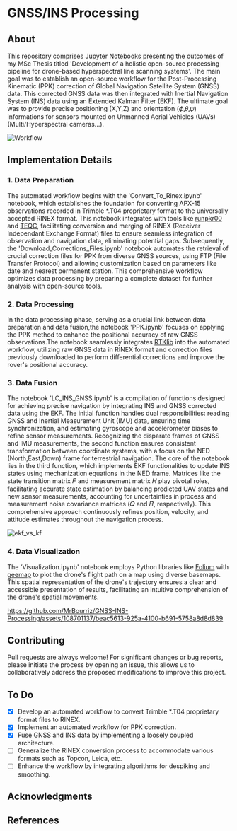 # GNSS/INS Processing

## About

This repository comprises Jupyter Notebooks presenting the outcomes of my MSc Thesis titled 'Development of a holistic open-source processing pipeline for drone-based hyperspectral line scanning systems'. The main goal was to establish an open-source workflow for the Post-Processing Kinematic (PPK) correction of Global Navigation Satellite System (GNSS) data. This corrected GNSS data was then integrated with Inertial Navigation System (INS) data using an Extended Kalman Filter (EKF). The ultimate goal was to provide precise positioning (X,Y,Z) and orientation (𝜙,𝜃,𝜓) informations for sensors mounted on Unmanned Aerial Vehicles (UAVs) (Multi/Hyperspectral cameras...).

![Workflow](https://github.com/MrBourriz/GNSS-INS-Processing/assets/108701137/c063b786-23e8-4fb9-a530-abd346244743)

## Implementation Details
### 1. Data Preparation
The automated workflow begins with the 'Convert_To_Rinex.ipynb' notebook, which establishes the foundation for converting APX-15 observations recorded in Trimble *.T04 proprietary format to the universally accepted RINEX format. This notebook integrates with tools like [runpkr00](https://kb.unavco.org/article/trimble-runpkr00-latest-versions-744.html) and [TEQC](https://www.unavco.org/software/data-processing/teqc/teqc.html), facilitating conversion and merging of RINEX (Receiver Independant Exchange Format) files to ensure seamless integration of observation and navigation data, eliminating potential gaps. Subsequently, the 'Download_Corrections_Files.ipynb' notebook automates the retrieval of crucial correction files for PPK from diverse GNSS sources, using FTP (File Transfer Protocol) and allowing customization based on parameters like date and nearest permanent station. This comprehensive workflow optimizes data processing by preparing a complete dataset for further analysis with open-source tools.
### 2. Data Processing
In the data processing phase, serving as a crucial link between data preparation and data fusion,the notebook 'PPK.ipynb' focuses on applying the PPK method to enhance the positional accuracy of raw GNSS observations.The notebook seamlessly integrates [RTKlib](https://www.rtklib.com/) into the automated workflow, utilizing raw GNSS data in RINEX format and correction files previously downloaded to perform differential corrections and improve the rover's positional accuracy.
### 3. Data Fusion
The notebook 'LC_INS_GNSS.ipynb' is a compilation of functions designed for achieving precise navigation by integrating INS and GNSS corrected data using the EKF. The initial function handles dual responsibilities: reading GNSS and Inertial Measurement Unit (IMU) data, ensuring time synchronization, and estimating gyroscope and accelerometer biases to refine sensor measurements. Recognizing the disparate frames of GNSS and IMU measurements, the second function ensures consistent transformation between coordinate systems, with a focus on the NED (North,East,Down) frame for terrestrial navigation. The core of the notebook lies in the third function, which implements EKF functionalities to update INS states using mechanization equations in the NED frame. Matrices like the state transition matrix 𝐹 and measurement matrix 𝐻 play pivotal roles, facilitating accurate state estimation by balancing predicted UAV states and new sensor measurements, accounting for uncertainties in process and measurement noise covariance matrices (𝑄 and 𝑅, respectively). This comprehensive approach continuously refines position, velocity, and attitude estimates throughout the navigation process.

![ekf_vs_kf](https://github.com/MrBourriz/GNSS-INS-Processing/assets/108701137/b89de74a-9f71-43c1-834b-7cf910b9e72e)
### 4. Data Visualization
The 'Visualization.ipynb' notebook employs Python libraries like [Folium](https://python-visualization.github.io/folium/latest/) with [geemap](https://geemap.org/) to plot the drone's flight path on a map using diverse basemaps. This spatial representation of the drone's trajectory ensures a clear and accessible presentation of results, facilitating an intuitive comprehension of the drone's spatial movements.

https://github.com/MrBourriz/GNSS-INS-Processing/assets/108701137/beac5613-925a-4100-b691-5758a8d8d839

## Contributing
Pull requests are always welcome!
For significant changes or bug reports, please initiate the process by opening an issue, this allows us to collaboratively address the proposed modifications to improve this project. 

## To Do
- [x] Develop an automated workflow to convert Trimble *.T04 proprietary format files to RINEX.
- [x] Implement an automated workflow for PPK correction.
- [x] Fuse GNSS and INS data by implementing a loosely coupled architecture.
- [ ] Generalize the RINEX conversion process to accommodate various formats such as Topcon, Leica, etc.
- [ ] Enhance the workflow by integrating algorithms for despiking and smoothing.     

## Acknowledgments

## References






